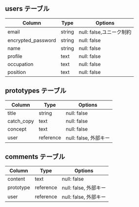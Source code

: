 ## users テーブル

| Column             | Type   | Options                |
| ------------------ | ------ | -----------            |
| email              | string | null: false,ユニーク制約 |
| encrypted_password | string | null: false            |
| name               | string | null: false            |
| profile            | text   | null: false            |
| occupation         | text   | null: false            |
| position           | text   | null: false            |

## prototypes テーブル

| Column       | Type      | Options     |
| ------       | ------    | ----------- |
| title        | string    | null: false |
| catch_copy   | text      | null: false |
| concept      | text      | null: false |
| user         | reference | null: false, 外部キー|

## comments テーブル

| Column       | Type      | Options     |
| ------       | ------    | ----------- |
| content      | text      | null: false |
| prototype    | reference | null: false, 外部キー|
| user         | reference | null: false, 外部キー|

